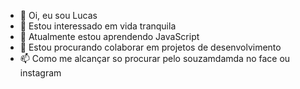 - 👋 Oi, eu sou Lucas
- 👀 Estou interessado em vida tranquila
- 🌱 Atualmente estou aprendendo JavaScript
- 💞️ Estou procurando colaborar em projetos de desenvolvimento
- 📫 Como me alcançar so procurar pelo souzamdamda no face ou instagram 

<!---
souzamda/souzamda is a ✨ special ✨ repository because its `README.md` (this file) appears on your GitHub profile.
You can click the Preview link to take a look at your changes.
--->
